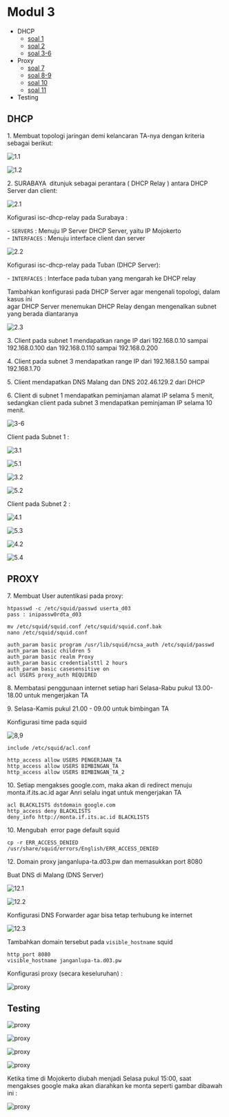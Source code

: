 # Modul 3

 - DHCP 
	 * <a href="#soal-1">soal 1 </a>
	 * <a href="#soal-2">soal 2 </a>
	 * <a href="#soal-3-6">soal 3-6 </a>
 - Proxy 
	 * <a href="#soal-7">soal 7 </a>
	 * <a href="#soal-8-9">soal 8-9 </a>
	 * <a href="#soal-10">soal 10 </a>
     * <a href="#soal-11">soal 11 </a>
 - Testing
## DHCP
<justify>
<a id="soal-1"></a>
<p></p>
<p>1. Membuat topologi jaringan​ demi kelancaran TA-nya dengan kriteria sebagai berikut:</p>
<div style="width:60.1%">

![1.1](img/1-1.png)
</div>

![1.2](img/1-2.png)
</justify>

<justify>
<a id="soal-2"></a>
<p></p>
<p>2. SURABAYA ​ ditunjuk sebagai perantara (​ DHCP Relay​ ) antara DHCP Server dan client:</p>


![2.1](img/2-1.png)
<p>Kofigurasi isc-dhcp-relay pada Surabaya :</p>
<p>
    - <code>SERVERS</code> : Menuju IP Server DHCP Server, yaitu IP Mojokerto <br>
    - <code>INTERFACES</code> : Menuju interface client dan server <br>
</p>

![2.2](img/2-2.png)
<p>Kofigurasi isc-dhcp-relay pada Tuban (DHCP Server):</p>
<p>
    - <code>INTERFACES</code> : Interface pada tuban yang mengarah ke DHCP relay <br>
</p>

<p>Tambahkan konfigurasi pada DHCP Server agar mengenali topologi, dalam kasus ini <br> agar DHCP Server menemukan DHCP Relay dengan mengenalkan subnet yang berada diantaranya</p>

![2.3](img/2-3.png)
</justify>

<justify>
<a id="soal-3-6"></a>
<p></p>
<p>3. Client pada subnet 1 mendapatkan range IP dari 192.168.0.10 sampai 192.168.0.100 dan 192.168.0.110 sampai 192.168.0.200 </p>
<p>4. ​Client pada subnet 3 mendapatkan range IP dari 192.168.1.50 sampai 192.168.1.70 </p>
<p>5. ​Client mendapatkan DNS Malang dan DNS 202.46.129.2 dari DHCP </p>
<p>6. Client di subnet 1 mendapatkan peminjaman alamat IP selama 5 menit, sedangkan client pada subnet 3 mendapatkan peminjaman IP selama 10 menit. </p>

![3-6](img/3-6.png)

<p>Client pada Subnet 1 :</p>

![3.1](img/3-1.png)

![5.1](img/5-1.png)

![3.2](img/3-2.png)

![5.2](img/5-2.png)

<p>Client pada Subnet 2 :</p>

![4.1](img/4-1.png)

![5.3](img/5-3.png)

![4.2](img/4-2.png)

![5.4](img/5-4.png)
</justify>

## PROXY
<justify>
<a id="soal-7"></a>
<p></p>
<p>7. Membuat User autentikasi pada proxy:</p>

    htpasswd -c /etc/squid/passwd userta_d03
    pass : inipassw0rdta_d03
<p></p>

	mv /etc/squid/squid.conf /etc/squid/squid.conf.bak
	nano /etc/squid/squid.conf
<p></p>

    auth_param basic program /usr/lib/squid/ncsa_auth /etc/squid/passwd
	auth_param basic children 5
	auth_param basic realm Proxy
	auth_param basic credentialsttl 2 hours
	auth_param basic casesensitive on
	acl USERS proxy_auth REQUIRED

</justify>

<justify>
<a id="soal-8-9"></a>
<p></p>
<p>8. Membatasi penggunaan internet setiap hari ​Selasa-Rabu pukul 13.00-18.00​ untuk mengerjakan TA</p>
<p>9. Selasa-Kamis pukul 21.00 - 09.00 untuk bimbingan TA</p>

<p>Konfigurasi time pada squid</p>

![8,9](img/8-9.png)

    include /etc/squid/acl.conf

    http_access allow USERS PENGERJAAN_TA
	http_access allow USERS BIMBINGAN_TA
	http_access allow USERS BIMBINGAN_TA_2
</justify>

<justify>
<a id="soal-10"></a>
<p></p>
<p>10. Setiap mengakses google.com, maka akan di redirect menuju monta.if.its.ac.id​ agar Anri selalu ingat untuk mengerjakan TA</p>

	acl BLACKLISTS dstdomain google.com
	http_access deny BLACKLISTS
	deny_info http://monta.if.its.ac.id BLACKLISTS
</justify>

<justify>
<a id="soal-11"></a>
<p></p>
<p>10. Mengubah ​ error page default squid</p>

    cp -r ERR_ACCESS_DENIED /usr/share/squid/errors/English/ERR_ACCESS_DENIED
    
</justify>

<justify>
<a id="soal-12"></a>
<p></p>
<p>12. Domain proxy janganlupa-ta.d03.pw ​dan memasukkan port ​8080​</p>

<p>Buat DNS di Malang (DNS Server)</p>

![12.1](img/12-1.png)

![12.2](img/12-2.png)

<p>Konfigurasi DNS Forwarder agar bisa tetap terhubung ke internet</p>

![12.3](img/12-3.png)

<p>Tambahkan domain tersebut pada <code>visible_hostname</code> squid</p>

    http_port 8080
	visible_hostname janganlupa-ta.d03.pw
</justify>

<justify>
<p>Konfigurasi proxy (secara keseluruhan) :</p>

![proxy](img/proxy.png)
</justify>

## Testing
<justify>

![proxy](img/proxy-1.png)

![proxy](img/proxy-2.png)

![proxy](img/proxy-3.png)

![proxy](img/proxy-4.png)

<p>Ketika time di Mojokerto diubah menjadi Selasa pukul 15:00, saat mengakses google maka akan diarahkan ke monta seperti gambar dibawah ini :</p>

![proxy](img/proxy-5.png)
</justify>